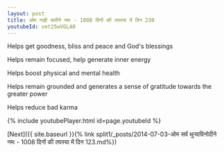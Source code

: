 ```yaml
---
layout: post
title: ओम नाही चारीने नमः - 1008 दिनों की तपस्या में दिन 230
youtubeId: vet25wVGLA0
---
```

 
 
Helps get goodness, bliss and peace and God's blessings
 
Helps remain focused, help generate inner energy 
 
Helps boost physical and mental health 
 
Helps remain grounded and generates a sense of gratitude towards the greater power 
 
Helps reduce bad karma
 
 
 
 


{% include youtubePlayer.html id=page.youtubeId %}
 
[Next]({{ site.baseurl }}{% link  split1/_posts/2014-07-03-ओम सर्व थुऱ्याविनोदीने नमः - 1008 दिनों की तपस्या में दिन 123.md%})
 

